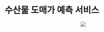 # 수산물 도매가 예측 서비스

<div align=center>
  
  <img src="https://github.com/user-attachments/assets/bcec07a8-7448-4c60-825c-87dc803b6c00">

</div>
